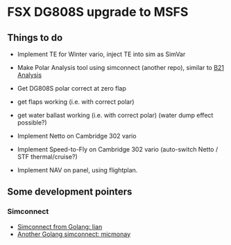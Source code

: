 # FSX DG808S upgrade to MSFS

## Things to do

* Implement TE for Winter vario, inject TE into sim as SimVar

* Make Polar Analysis tool using simconnect (another repo), similar to [B21 Analysis](https://github.com/xp-soaring/B21_Analysis)

* Get DG808S polar correct at zero flap

* get flaps working (i.e. with correct polar)

* get water ballast working (i.e. with correct polar) (water dump effect possible?)

* Implement Netto on Cambridge 302 vario

* Implement Speed-to-Fly on Cambridge 302 vario (auto-switch Netto / STF thermal/cruise?)

* Implement NAV on panel, using flightplan.

## Some development pointers

### Simconnect

* [Simconnect from Golang: lian](https://github.com/lian/msfs2020-go)
* [Another Golang simconnect: micmonay](https://github.com/micmonay/simconnect)

